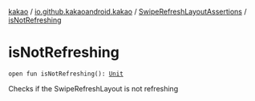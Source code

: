[kakao](../../index.md) / [io.github.kakaoandroid.kakao](../index.md) / [SwipeRefreshLayoutAssertions](index.md) / [isNotRefreshing](./is-not-refreshing.md)

# isNotRefreshing

`open fun isNotRefreshing(): `[`Unit`](https://kotlinlang.org/api/latest/jvm/stdlib/kotlin/-unit/index.html)

Checks if the SwipeRefreshLayout is not refreshing

